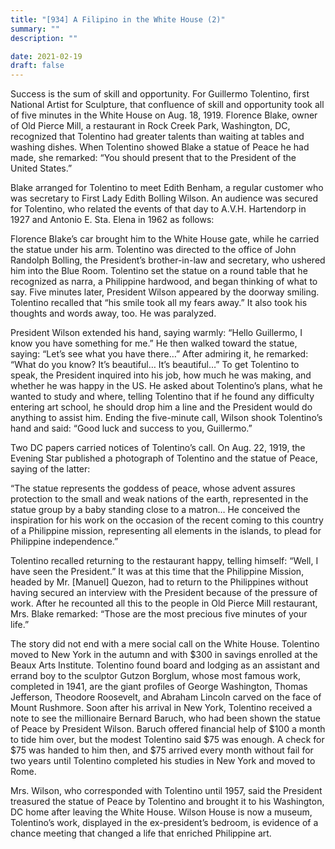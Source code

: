 ```yaml
---
title: "[934] A Filipino in the White House (2)"
summary: ""
description: ""

date: 2021-02-19
draft: false
---
```



Success is the sum of skill and opportunity. For Guillermo Tolentino, first National Artist for Sculpture, that confluence of skill and opportunity took all of five minutes in the White House on Aug. 18, 1919. Florence Blake, owner of Old Pierce Mill, a restaurant in Rock Creek Park, Washington, DC, recognized that Tolentino had greater talents than waiting at tables and washing dishes. When Tolentino showed Blake a statue of Peace he had made, she remarked: “You should present that to the President of the United States.”

Blake arranged for Tolentino to meet Edith Benham, a regular customer who was secretary to First Lady Edith Bolling Wilson. An audience was secured for Tolentino, who related the events of that day to A.V.H. Hartendorp in 1927 and Antonio E. Sta. Elena in 1962 as follows:

Florence Blake’s car brought him to the White House gate, while he carried the statue under his arm. Tolentino was directed to the office of John Randolph Bolling, the President’s brother-in-law and secretary, who ushered him into the Blue Room. Tolentino set the statue on a round table that he recognized as narra, a Philippine hardwood, and began thinking of what to say. Five minutes later, President Wilson appeared by the doorway smiling. Tolentino recalled that “his smile took all my fears away.” It also took his thoughts and words away, too. He was paralyzed.

President Wilson extended his hand, saying warmly: “Hello Guillermo, I know you have something for me.” He then walked toward the statue, saying: “Let’s see what you have there…” After admiring it, he remarked: “What do you know? It’s beautiful… It’s beautiful…” To get Tolentino to speak, the President inquired into his job, how much he was making, and whether he was happy in the US. He asked about Tolentino’s plans, what he wanted to study and where, telling Tolentino that if he found any difficulty entering art school, he should drop him a line and the President would do anything to assist him. Ending the five-minute call, Wilson shook Tolentino’s hand and said: “Good luck and success to you, Guillermo.”

Two DC papers carried notices of Tolentino’s call. On Aug. 22, 1919, the Evening Star published a photograph of Tolentino and the statue of Peace, saying of the latter:

“The statue represents the goddess of peace, whose advent assures protection to the small and weak nations of the earth, represented in the statue group by a baby standing close to a matron… He conceived the inspiration for his work on the occasion of the recent coming to this country of a Philippine mission, representing all elements in the islands, to plead for Philippine independence.”

Tolentino recalled returning to the restaurant happy, telling himself: “Well, I have seen the President.” It was at this time that the Philippine Mission, headed by Mr. [Manuel] Quezon, had to return to the Philippines without having secured an interview with the President because of the pressure of work. After he recounted all this to the people in Old Pierce Mill restaurant, Mrs. Blake remarked: “Those are the most precious five minutes of your life.”

The story did not end with a mere social call on the White House. Tolentino moved to New York in the autumn and with $300 in savings enrolled at the Beaux Arts Institute. Tolentino found board and lodging as an assistant and errand boy to the sculptor Gutzon Borglum, whose most famous work, completed in 1941, are the giant profiles of George Washington, Thomas Jefferson, Theodore Roosevelt, and Abraham Lincoln carved on the face of Mount Rushmore. Soon after his arrival in New York, Tolentino received a note to see the millionaire Bernard Baruch, who had been shown the statue of Peace by President Wilson. Baruch offered financial help of $100 a month to tide him over, but the modest Tolentino said $75 was enough. A check for $75 was handed to him then, and $75 arrived every month without fail for two years until Tolentino completed his studies in New York and moved to Rome.

Mrs. Wilson, who corresponded with Tolentino until 1957, said the President treasured the statue of Peace by Tolentino and brought it to his Washington, DC home after leaving the White House. Wilson House is now a museum, Tolentino’s work, displayed in the ex-president’s bedroom, is evidence of a chance meeting that changed a life that enriched Philippine art.
